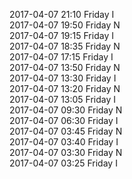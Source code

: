 2017-04-07 21:10 Friday  I  
2017-04-07 19:50 Friday  N  
2017-04-07 19:15 Friday  I  
2017-04-07 18:35 Friday  N  
2017-04-07 17:15 Friday  I  
2017-04-07 13:50 Friday  N  
2017-04-07 13:30 Friday  I  
2017-04-07 13:20 Friday  N  
2017-04-07 13:05 Friday  I  
2017-04-07 09:30 Friday  N  
2017-04-07 06:30 Friday  I  
2017-04-07 03:45 Friday  N  
2017-04-07 03:40 Friday  I  
2017-04-07 03:30 Friday  N  
2017-04-07 03:25 Friday  I  

